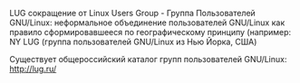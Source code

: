 LUG сокращение от Linux Users Group - Группа Пользователей GNU/Linux:
неформальное объединение пользователей GNU/Linux как правило
сформировавшееся по географическому принципу (например: NY LUG
(группа пользователей GNU/Linux из Нью Йорка, США)

Существует общероссийский каталог групп пользователей GNU/Linux:
<http://lug.ru/>